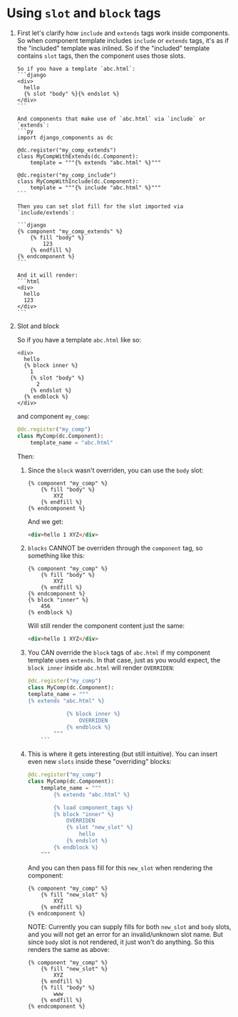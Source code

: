 # Using `slot` and `block` tags

1.  First let's clarify how `include` and `extends` tags work inside components.
    So when component template includes `include` or `extends` tags, it's as if the "included"
    template was inlined. So if the "included" template contains `slot` tags, then the component
    uses those slots.

        So if you have a template `abc.html`:
        ```django
        <div>
          hello
          {% slot "body" %}{% endslot %}
        </div>
        ```

        And components that make use of `abc.html` via `include` or `extends`:
        ```py
        import django_components as dc

        @dc.register("my_comp_extends")
        class MyCompWithExtends(dc.Component):
            template = """{% extends "abc.html" %}"""

        @dc.register("my_comp_include")
        class MyCompWithInclude(dc.Component):
            template = """{% include "abc.html" %}"""
        ```

        Then you can set slot fill for the slot imported via `include/extends`:

        ```django
        {% component "my_comp_extends" %}
        	{% fill "body" %}
        		123
        	{% endfill %}
        {% endcomponent %}
        ```

        And it will render:
        ```html
        <div>
          hello
          123
        </div>
        ```

2.  Slot and block

    So if you have a template `abc.html` like so:

    ```django
    <div>
      hello
      {% block inner %}
        1
        {% slot "body" %}
          2
        {% endslot %}
      {% endblock %}
    </div>
    ```

    and component `my_comp`:

    ```py
    @dc.register("my_comp")
    class MyComp(dc.Component):
    	template_name = "abc.html"
    ```

    Then:

    1.  Since the `block` wasn't overriden, you can use the `body` slot:

        ```django
        {% component "my_comp" %}
        	{% fill "body" %}
        		XYZ
        	{% endfill %}
        {% endcomponent %}
        ```

        And we get:

        ```html
        <div>hello 1 XYZ</div>
        ```

    2.  `blocks` CANNOT be overriden through the `component` tag, so something like this:

        ```django
        {% component "my_comp" %}
        	{% fill "body" %}
        		XYZ
        	{% endfill %}
        {% endcomponent %}
        {% block "inner" %}
        	456
        {% endblock %}
        ```

        Will still render the component content just the same:

        ```html
        <div>hello 1 XYZ</div>
        ```

    3.  You CAN override the `block` tags of `abc.html` if my component template
        uses `extends`. In that case, just as you would expect, the `block inner` inside
        `abc.html` will render `OVERRIDEN`:

        ````py
        @dc.register("my_comp")
        class MyComp(dc.Component):
        template_name = """
        {% extends "abc.html" %}

            		{% block inner %}
            			OVERRIDEN
            		{% endblock %}
            	"""
            ```

        ````

    4.  This is where it gets interesting (but still intuitive). You can insert even
        new `slots` inside these "overriding" blocks:

        ```py
        @dc.register("my_comp")
        class MyComp(dc.Component):
        	template_name = """
        		{% extends "abc.html" %}

        		{% load component_tags %}
        		{% block "inner" %}
        			OVERRIDEN
        			{% slot "new_slot" %}
        				hello
        			{% endslot %}
        		{% endblock %}
        	"""
        ```

        And you can then pass fill for this `new_slot` when rendering the component:

        ```django
        {% component "my_comp" %}
        	{% fill "new_slot" %}
        		XYZ
        	{% endfill %}
        {% endcomponent %}
        ```

        NOTE: Currently you can supply fills for both `new_slot` and `body` slots, and you will
        not get an error for an invalid/unknown slot name. But since `body` slot is not rendered,
        it just won't do anything. So this renders the same as above:

        ```django
        {% component "my_comp" %}
        	{% fill "new_slot" %}
        		XYZ
        	{% endfill %}
        	{% fill "body" %}
        		www
        	{% endfill %}
        {% endcomponent %}
        ```
